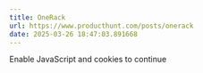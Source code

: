 ```yaml
---
title: OneRack
url: https://www.producthunt.com/posts/onerack
date: 2025-03-26 18:47:03.891668
---
```

Enable JavaScript and cookies to continue

